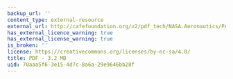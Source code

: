 ```yaml
---
backup_url: ''
content_type: external-resource
external_url: http://cafefoundation.org/v2/pdf_tech/NASA.Aeronautics/PAV.NASA.ARMD.NGATS.pdf
has_external_licence_warning: true
has_external_license_warning: true
is_broken: ''
license: https://creativecommons.org/licenses/by-nc-sa/4.0/
title: PDF - 3.2 MB
uid: 70aaa5f6-3e15-4d7c-8a6a-29e9646bb28f
---
```

